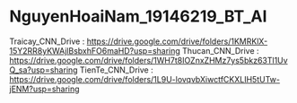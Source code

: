 # NguyenHoaiNam_19146219_BT_AI
Traicay_CNN_Drive : https://drive.google.com/drive/folders/1KMRKlX-15Y2RR8yKWAjlBsbxhFO6maHD?usp=sharing
Thucan_CNN_Drive  : https://drive.google.com/drive/folders/1WH7t8IOZnxZHMz7ys5bkz63Tl1UvQ_sa?usp=sharing
TienTe_CNN_Drive  : https://drive.google.com/drive/folders/1L9U-lovqvbXiwctfCKXLIH5tUTw-jENM?usp=sharing
